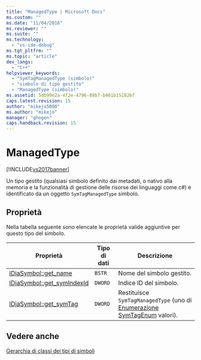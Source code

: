 ```yaml
---
title: "ManagedType | Microsoft Docs"
ms.custom: ""
ms.date: "11/04/2016"
ms.reviewer: ""
ms.suite: ""
ms.technology: 
  - "vs-ide-debug"
ms.tgt_pltfrm: ""
ms.topic: "article"
dev_langs: 
  - "C++"
helpviewer_keywords: 
  - "SymTagManagedType (simbolo)"
  - "simbolo di tipo gestito"
  - "ManagedType (simbolo)"
ms.assetid: 5db99e2a-4f2e-4796-89b7-b401b151826f
caps.latest.revision: 15
author: "mikejo5000"
ms.author: "mikejo"
manager: "ghogen"
caps.handback.revision: 15
---
```

# ManagedType
[!INCLUDE[vs2017banner](../../code-quality/includes/vs2017banner.md)]

Un tipo gestito \(qualsiasi simbolo definito dai metadati, o nativo alla memoria e la funzionalità di gestione delle risorse dei linguaggi come c\#\) è identificato da un oggetto `SymTagManagedType` simbolo.  
  
## Proprietà  
 Nella tabella seguente sono elencate le proprietà valide aggiuntive per questo tipo del simbolo.  
  
|Proprietà|Tipo di dati|Descrizione|  
|---------------|------------------|-----------------|  
|[IDiaSymbol::get\_name](../../debugger/debug-interface-access/idiasymbol-get-name.md)|`BSTR`|Nome del simbolo gestito.|  
|[IDiaSymbol::get\_symIndexId](../../debugger/debug-interface-access/idiasymbol-get-symindexid.md)|`DWORD`|Indice ID del simbolo.|  
|[IDiaSymbol::get\_symTag](../../debugger/debug-interface-access/idiasymbol-get-symtag.md)|`DWORD`|Restituisce `SymTagManagedType` \(uno di  [Enumerazione SymTagEnum](../../debugger/debug-interface-access/symtagenum.md) valori\).|  
  
## Vedere anche  
 [Gerarchia di classi dei tipi di simboli](../../debugger/debug-interface-access/class-hierarchy-of-symbol-types.md)